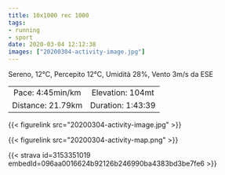 ```yaml
---
title: 10x1000 rec 1000 
tags:
- running
- sport
date: 2020-03-04 12:12:38
images: ["20200304-activity-image.jpg"]
---
```


Sereno, 12°C, Percepito 12°C, Umidità 28%, Vento 3m/s da ESE

<!--more-->

| | |
| :-: | :-: |
| Pace: 4:45min/km | Elevation: 104mt |
| Distance: 21.79km | Duration: 1:43:39 |

{{< figurelink src="20200304-activity-image.jpg" >}}


{{< figurelink src="20200304-activity-map.png" >}}


{{< strava id=3153351019 embedId=096aa0016624b92126b246990ba4383bd3be7fe6 >}}
